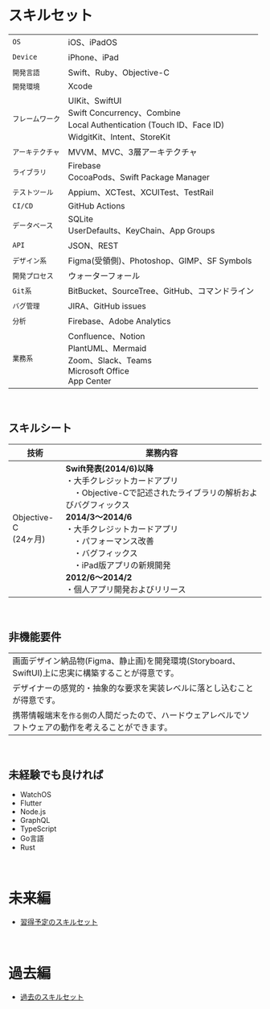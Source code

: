 # スキルセット

|   |     |
|-------|-----------|
| `OS`       | iOS、iPadOS      |
| `Device`       | iPhone、iPad       |
| `開発言語`   | Swift、Ruby、Objective-C      |
| `開発環境`   | Xcode |
| `フレームワーク` |  UIKit、SwiftUI<br>Swift Concurrency、Combine<br>Local Authentication (Touch ID、Face ID)<br>WidgitKit、Intent、StoreKit  |
| `アーキテクチャ` |  MVVM、MVC、3層アーキテクチャ   |
| `ライブラリ`    |  Firebase<br>CocoaPods、Swift Package Manager |
| `テストツール` | Appium、XCTest、XCUITest、TestRail |
| `CI/CD` | GitHub Actions |
| `データベース` | SQLite<br>UserDefaults、KeyChain、App Groups  |
| `API` | JSON、REST  |
| `デザイン系` | Figma(受領側)、Photoshop、GIMP、SF Symbols |
| `開発プロセス` |  ウォーターフォール  |
| `Git系` | BitBucket、SourceTree、GitHub、コマンドライン  |
| `バグ管理` |  JIRA、GitHub issues |
| `分析`    |  Firebase、Adobe Analytics |
| `業務系`  |  Confluence、Notion<br>PlantUML、Mermaid<br>Zoom、Slack、Teams<br>Microsoft Office<br>App Center |

<br>

## スキルシート

| 技術  |  業務内容 |
|-------|-------|
| Objective-C<br>(24ヶ月)  | **Swift発表(2014/6)以降**<br>・大手クレジットカードアプリ<br>　・Objective-Cで記述されたライブラリの解析およびバグフィックス<br>**2014/3〜2014/6**<br>・大手クレジットカードアプリ<br>　・パフォーマンス改善<br>　・バグフィックス<br>　・iPad版アプリの新規開発<br>**2012/6〜2014/2**<br>・個人アプリ開発およびリリース|

<br>

## 非機能要件

|   |
|-------|
| 画面デザイン納品物(Figma、静止画)を開発環境(Storyboard、SwiftUI)上に忠実に構築することが得意です。  |
| デザイナーの感覚的・抽象的な要求を実装レベルに落とし込むことが得意です。  |
| 携帯情報端末を`作る側`の人間だったので、ハードウェアレベルでソフトウェアの動作を考えることができます。 |

<br>

## 未経験でも良ければ

- WatchOS
- Flutter
- Node.js
- GraphQL
- TypeScript
- Go言語
- Rust


<br>

# 未来編
- [習得予定のスキルセット](https://github.com/hackenbacker/job-offers/blob/main/files/future_skill.md)

<br>

# 過去編
- [過去のスキルセット](https://github.com/hackenbacker/job-offers/blob/main/files/old_skill.md)

